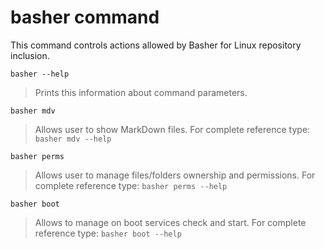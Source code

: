 # basher command

This command controls actions allowed by Basher for Linux repository inclusion.

`basher --help`

> Prints this information about command parameters.

`basher mdv`

> Allows user to show MarkDown files. For complete reference type: `basher mdv --help`

`basher perms`

> Allows user to manage files/folders ownership and permissions. For complete reference type: `basher perms --help`

`basher boot`

> Allows to manage on boot services check and start. For complete reference type: `basher boot --help`
